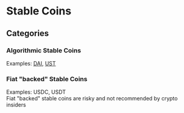 # Stable Coins

## Categories

### Algorithmic Stable Coins
Examples: [DAI](https://www.youtube.com/watch?v=wW1IEZeWY4k), [UST](https://www.youtube.com/watch?v=NiYUEBNvPPk)

### Fiat "backed" Stable Coins
Examples: USDC, USDT   
Fiat "backed" stable coins are risky and not recommended by crypto insiders
